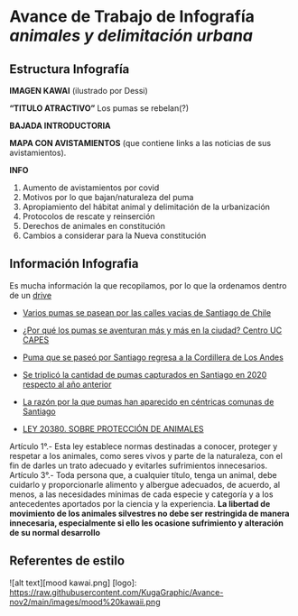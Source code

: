 # Avance de Trabajo de Infografía *animales y delimitación urbana*
## Estructura Infografía

**IMAGEN KAWAI**
(ilustrado por Dessi)

**“TITULO ATRACTIVO”**
Los pumas se rebelan(?)

**BAJADA INTRODUCTORIA**

**MAPA CON AVISTAMIENTOS**
(que contiene links a las noticias de sus avistamientos).

**INFO**
1. Aumento de avistamientos por covid
2. Motivos por lo que bajan/naturaleza del puma
3. Apropiamiento del hábitat animal y delimitación de la urbanización
4. Protocolos de rescate y reinserción
5. Derechos de animales en constitución
6. Cambios a considerar para la Nueva constitución

## Información Infografia
Es mucha información la que recopilamos, por lo que la ordenamos dentro de un [drive](https://docs.google.com/document/d/1reXo6DDKXzos1mNe5oxarAWx1qf50OM49suVUDWXtjg/edit?usp=sharing)
- [Varios pumas se pasean por las calles vacias de Santiago de Chile](https://www.lavanguardia.com/cribeo/fauna/20200403/48281739203/varios-pumas-pasean-por-calles-vacias-santiago-chile-confinamiento-coronavirus.html)

- [¿Por qué los pumas se aventuran más y más en la ciudad? Centro UC CAPES](http://www.capes.cl/2020/03/por-que-los-pumas-se-aventuran-mas-y-mas-en-la-ciudad/)


- [Puma que se paseó por Santiago regresa a la Cordillera de Los Andes](https://www.elmostrador.cl/generacion-m/2020/03/29/puma-que-se-paseo-por-santiago-regresa-a-la-cordillera-de-los-andes/)

- [Se triplicó la cantidad de pumas capturados en Santiago en 2020 respecto al año anterior](https://www.adnradio.cl/ciencia/2020/08/05/se-triplico-la-cantidad-de-pumas-capturados-en-santiago-en-2020-respecto-al-ano-anterior.html)

- [La razón por la que pumas han aparecido en céntricas comunas de Santiago](https://www.24horas.cl/nacional/la-razon-por-la-que-pumas-han-aparecido-en-centricas-comunas-de-santiago-4058544)

- [LEY 20380. SOBRE PROTECCIÓN DE ANIMALES](http://bcn.cl/2idag) 

Artículo 1°.- Esta ley establece normas destinadas a conocer, proteger y respetar a los animales, como seres vivos y parte de la naturaleza, con el fin de darles un trato adecuado y evitarles sufrimientos innecesarios.
Artículo 3°.- Toda persona que, a cualquier título, tenga un animal, debe cuidarlo y proporcionarle alimento y albergue adecuados, de acuerdo, al menos, a las necesidades mínimas de cada especie y categoría y a los antecedentes aportados por la ciencia y la experiencia.
**La libertad de movimiento de los animales silvestres no debe ser restringida de manera innecesaria, especialmente si ello les ocasione sufrimiento y alteración de su normal desarrollo**

## Referentes de estilo
![alt text][mood kawai.png]
[logo]: https://raw.githubusercontent.com/KugaGraphic/Avance-nov2/main/images/mood%20kawaii.png

